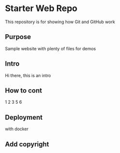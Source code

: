 # Starter Web Repo

This repository is for showing how Git and GitHub work

## Purpose

Sample website with plenty of files for demos

## Intro

Hi there, this is an intro

## How to cont

1 2 3 5 6

## Deployment
with docker

## Add copyright
